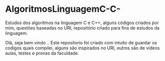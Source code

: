 # AlgoritmosLinguagemC-C-
Estudos dos algoritmos na linguagem C e C++, alguns códigos criados por mim, questões baseadas no URI, repositório criado para fins de estudos da linguagem. 


Olá, seja bem vindo ..
Este repositorio foi criado com intuito de  guardar os codigos quais compilei, alguns são inspirados no URI, outros são de videos aulas, testes e provas da faculdade.
